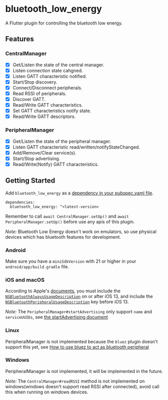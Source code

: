 # bluetooth_low_energy

A Flutter plugin for controlling the bluetooth low energy.

## Features

### CentralManager

- [x] Get/Listen the state of the central manager.
- [x] Listen connection state cahgned.
- [x] Listen GATT characteristic notified.
- [x] Start/Stop discovery.
- [x] Connect/Disconnect peripherals.
- [x] Read RSSI of peripherals.
- [x] Discover GATT.
- [x] Read/Write GATT characteristics.
- [x] Set GATT characteristics notify state.
- [x] Read/Write GATT descriptors.

### PeripheralManager

- [x] Get/Listen the state of the peripheral manager.
- [x] Listen GATT characteristic read/written/notifyStateChanged.
- [x] Add/Remove/Clear service(s).
- [x] Start/Stop advertising.
- [x] Read/Write(Notify) GATT characteristics.

## Getting Started

Add `bluetooth_low_energy` as a [dependency in your pubspec.yaml file](https://flutter.dev/using-packages/).

```
dependencies:
  bluetooth_low_energy: ^<latest-version>
```

Remember to call `await CentralManager.setUp()` and `await PeripheralManager.setUp()` before use any apis of this plugin.

*Note:* Bluetooth Low Energy doesn't work on emulators, so use physical devices which has bluetooth features for development.

### Android

Make sure you have a `miniSdkVersion` with 21 or higher in your `android/app/build.gradle` file.

### iOS and macOS

According to Apple's [documents](https://developer.apple.com/documentation/corebluetooth/), you must include the [`NSBluetoothAlwaysUsageDescription`](https://developer.apple.com/documentation/bundleresources/information_property_list/nsbluetoothalwaysusagedescription) on or after iOS 13, and include the [`NSBluetoothPeripheralUsageDescription`](https://developer.apple.com/documentation/bundleresources/information_property_list/nsbluetoothperipheralusagedescription) key before iOS 13.

*Note:* The `PeripheralManager#startAdvertising` only support `name` and `serviceUUIDs`, see [the startAdvertising document](https://developer.apple.com/documentation/corebluetooth/cbperipheralmanager/1393252-startadvertising)

### Linux

PeripheralManager is not implemented because the `bluez` plugin doesn't support this yet, see [How to use bluez to act as bluetooth peripheral](https://github.com/canonical/bluez.dart/issues/85)

### Windows

PeripheralManager is not implemented, it will be implemented in the future.

*Note:* The `CentralManager#readRSSI` method is not implemented on windows(windows doesn't support read RSSI after connected), avoid call this when running on windows devices.
